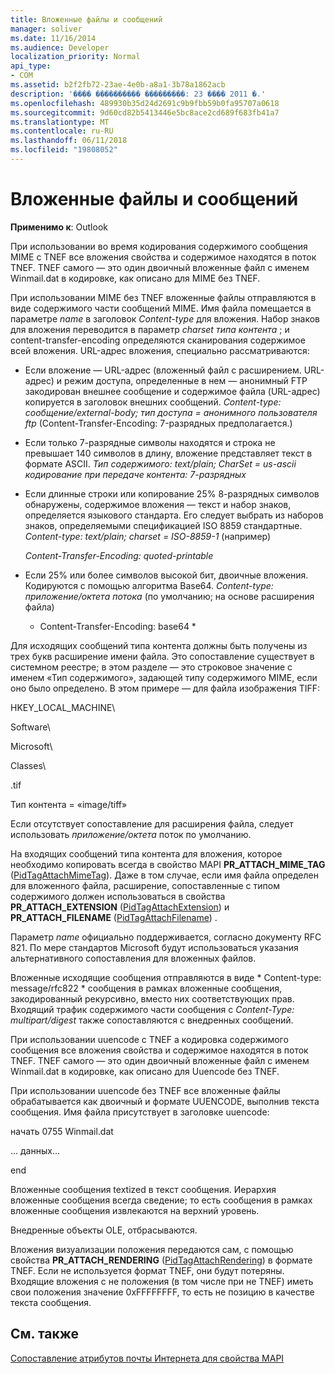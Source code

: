 ```yaml
---
title: Вложенные файлы и сообщений
manager: soliver
ms.date: 11/16/2014
ms.audience: Developer
localization_priority: Normal
api_type:
- COM
ms.assetid: b2f2fb72-23ae-4e0b-a8a1-3b78a1862acb
description: '���� ���������� ���������: 23 ���� 2011 �.'
ms.openlocfilehash: 489930b35d24d2691c9b9fbb59b0fa95707a0618
ms.sourcegitcommit: 9d60cd82b5413446e5bc8ace2cd689f683fb41a7
ms.translationtype: MT
ms.contentlocale: ru-RU
ms.lasthandoff: 06/11/2018
ms.locfileid: "19808052"
---
```

# <a name="attached-files-and-messages"></a>Вложенные файлы и сообщений

  
  
**Применимо к**: Outlook 
  
При использовании во время кодирования содержимого сообщения MIME с TNEF все вложения свойства и содержимое находятся в поток TNEF. TNEF самого — это один двоичный вложенные файл с именем Winmail.dat в кодировке, как описано для MIME без TNEF. 
  
При использовании MIME без TNEF вложенные файлы отправляются в виде содержимого части сообщений MIME. Имя файла помещается в параметре *name* в заголовок *Content-type* для вложения. Набор знаков для вложения переводится в параметр *charset* *типа контента* ; и content-transfer-encoding определяются сканирования содержимое всей вложения. URL-адрес вложения, специально рассматриваются: 
  
- Если вложение — URL-адрес (вложенный файл с расширением. URL-адрес) и режим доступа, определенные в нем — анонимный FTP закодирован внешнее сообщение и содержимое файла (URL-адрес) копируется в заголовок внешних сообщений. *Content-type: сообщение/external-body; тип доступа = анонимного пользователя ftp*  (Content-Transfer-Encoding: 7-разрядных предполагается.) 
    
- Если только 7-разрядные символы находятся и строка не превышает 140 символов в длину, вложение представляет текст в формате ASCII. *Тип содержимого: text/plain; CharSet = us-ascii кодирование при передаче контента: 7-разрядных* 
    
- Если длинные строки или копирование 25% 8-разрядных символов обнаружены, содержимое вложения — текст и набор знаков, определяется языкового стандарта. Его следует выбрать из наборов знаков, определяемыми спецификацией ISO 8859 стандартные. *Content-type: text/plain; charset = ISO-8859-1*  (например) 
    
     *Content-Transfer-Encoding: quoted-printable* 
    
- Если 25% или более символов высокой бит, двоичные вложения. Кодируются с помощью алгоритма Base64. *Content-type: приложение/октета потока*  (по умолчанию; на основе расширения файла) 
    
     * Content-Transfer-Encoding: base64 * 
    
Для исходящих сообщений типа контента должны быть получены из трех букв расширение имени файла. Это сопоставление существует в системном реестре; в этом разделе — это строковое значение с именем «Тип содержимого», задающей типу содержимого MIME, если оно было определено. В этом примере — для файла изображения TIFF:
  
HKEY_LOCAL_MACHINE\
  
Software\
  
Microsoft\
  
Classes\
  
.tif
  
Тип контента = «image/tiff»
  
Если отсутствует сопоставление для расширения файла, следует использовать *приложение/октета* поток по умолчанию. 
  
На входящих сообщений типа контента для вложения, которое необходимо копировать всегда в свойство MAPI **PR_ATTACH_MIME_TAG** ([PidTagAttachMimeTag](pidtagattachmimetag-canonical-property.md)). Даже в том случае, если имя файла определен для вложенного файла, расширение, сопоставленные с типом содержимого должен использоваться в свойства **PR_ATTACH_EXTENSION** ([PidTagAttachExtension](pidtagattachextension-canonical-property.md)) и **PR_ATTACH_FILENAME** ([PidTagAttachFilename](pidtagattachfilename-canonical-property.md)) .
  
Параметр *name* официально поддерживается, согласно документу RFC 821. По мере стандартов Microsoft будут использоваться указания альтернативного сопоставления для вложенных файлов. 
  
Вложенные исходящие сообщения отправляются в виде * Content-type: message/rfc822 * сообщения в рамках вложенные сообщения, закодированный рекурсивно, вместо них соответствующих прав. Входящий трафик содержимого части сообщения с *Content-Type: multipart/digest* также сопоставляются с внедренных сообщений. 
  
При использовании uuencode с TNEF а кодировка содержимого сообщения все вложения свойства и содержимое находятся в поток TNEF. TNEF самого — это один двоичный вложенные файл с именем Winmail.dat в кодировке, как описано для Uuencode без TNEF.
  
При использовании uuencode без TNEF все вложенные файлы обрабатывается как двоичный и формате UUENCODE, выполнив текста сообщения. Имя файла присутствует в заголовке uuencode:
  
 начать 0755 Winmail.dat 
  
 ... данных... 
  
 end 
  
Вложенные сообщения textized в текст сообщения. Иерархия вложенные сообщения всегда сведение; то есть сообщения в рамках вложенные сообщения извлекаются на верхний уровень.
  
Внедренные объекты OLE, отбрасываются.
  
Вложения визуализации положения передаются сам, с помощью свойства **PR_ATTACH_RENDERING** ([PidTagAttachRendering](pidtagattachrendering-canonical-property.md)) в формате TNEF. Если не используется формат TNEF, они будут потеряны. Входящие вложения с не положения (в том числе при не TNEF) иметь свои положения значение 0xFFFFFFFF, то есть не позицию в качестве текста сообщения.
  
## <a name="see-also"></a>См. также



[Сопоставление атрибутов почты Интернета для свойства MAPI](mapping-of-internet-mail-attributes-to-mapi-properties.md)

